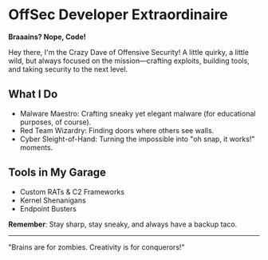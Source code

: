 # OffSec Developer Extraordinaire  
**Braaains? Nope, Code!**  

Hey there, I'm the Crazy Dave of Offensive Security! A little quirky, a little wild, but always focused on the mission—crafting exploits, building tools, and taking security to the next level.  

## What I Do  
- Malware Maestro: Crafting sneaky yet elegant malware (for educational purposes, of course).  
- Red Team Wizardry: Finding doors where others see walls.  
- Cyber Sleight-of-Hand: Turning the impossible into "oh snap, it works!" moments.  

## Tools in My Garage  
- Custom RATs & C2 Frameworks  
- Kernel Shenanigans  
- Endpoint Busters  

**Remember**: Stay sharp, stay sneaky, and always have a backup taco.  

---

"Brains are for zombies. Creativity is for conquerors!"  
